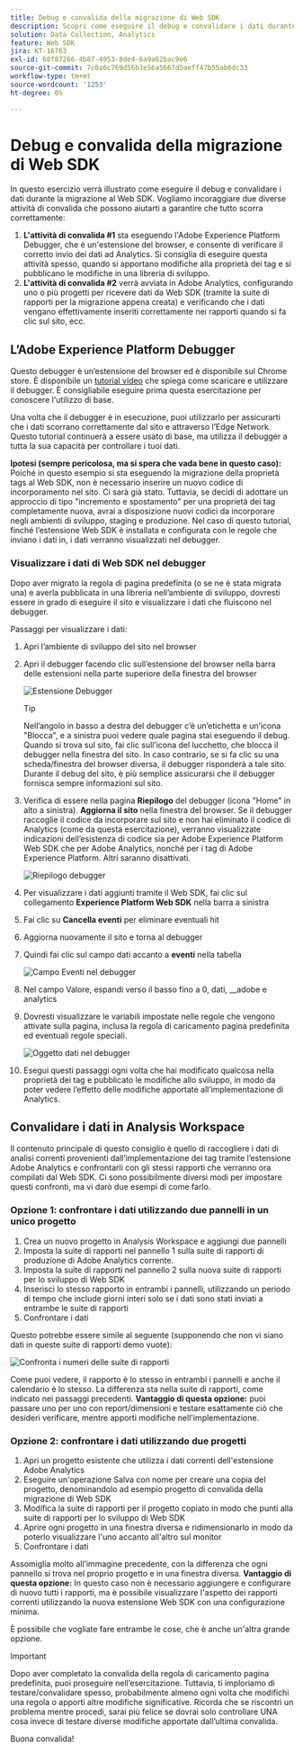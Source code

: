 ```yaml
---
title: Debug e convalida della migrazione di Web SDK
description: Scopri come eseguire il debug e convalidare i dati durante la migrazione al Web SDK
solution: Data Collection, Analytics
feature: Web SDK
jira: KT-16763
exl-id: 68f87266-4b87-4953-8de4-6a9a62bac9e6
source-git-commit: 7c0a6c769d56b3e56a5667d5aeff47b55ab6dc33
workflow-type: tm+mt
source-wordcount: '1253'
ht-degree: 0%

---
```


# Debug e convalida della migrazione di Web SDK

In questo esercizio verrà illustrato come eseguire il debug e convalidare i dati durante la migrazione al Web SDK. Vogliamo incoraggiare due diverse attività di convalida che possono aiutarti a garantire che tutto scorra correttamente:

1. **L&#39;attività di convalida #1** sta eseguendo l&#39;Adobe Experience Platform Debugger, che è un&#39;estensione del browser, e consente di verificare il corretto invio dei dati ad Analytics. Si consiglia di eseguire questa attività spesso, quando si apportano modifiche alla proprietà dei tag e si pubblicano le modifiche in una libreria di sviluppo.
1. **L&#39;attività di convalida #2** verrà avviata in Adobe Analytics, configurando uno o più progetti per ricevere dati da Web SDK (tramite la suite di rapporti per la migrazione appena creata) e verificando che i dati vengano effettivamente inseriti correttamente nei rapporti quando si fa clic sul sito, ecc.

## L’Adobe Experience Platform Debugger

Questo debugger è un’estensione del browser ed è disponibile sul Chrome store. È disponibile un [tutorial video](https://experienceleague.adobe.com/en/docs/platform-learn/data-collection/debugger/overview) che spiega come scaricare e utilizzare il debugger. È consigliabile eseguire prima questa esercitazione per conoscere l&#39;utilizzo di base.

Una volta che il debugger è in esecuzione, puoi utilizzarlo per assicurarti che i dati scorrano correttamente dal sito e attraverso l’Edge Network. Questo tutorial continuerà a essere usato di base, ma utilizza il debugger a tutta la sua capacità per controllare i tuoi dati.

**Ipotesi (sempre pericolosa, ma si spera che vada bene in questo caso):** Poiché in questo esempio si sta eseguendo la migrazione della proprietà tags al Web SDK, non è necessario inserire un nuovo codice di incorporamento nel sito. Ci sarà già stato. Tuttavia, se decidi di adottare un approccio di tipo &quot;incremento e spostamento&quot; per una proprietà dei tag completamente nuova, avrai a disposizione nuovi codici da incorporare negli ambienti di sviluppo, staging e produzione. Nel caso di questo tutorial, finché l’estensione Web SDK è installata e configurata con le regole che inviano i dati in, i dati verranno visualizzati nel debugger.

### Visualizzare i dati di Web SDK nel debugger

Dopo aver migrato la regola di pagina predefinita (o se ne è stata migrata una) e averla pubblicata in una libreria nell’ambiente di sviluppo, dovresti essere in grado di eseguire il sito e visualizzare i dati che fluiscono nel debugger.

Passaggi per visualizzare i dati:

1. Apri l’ambiente di sviluppo del sito nel browser
1. Apri il debugger facendo clic sull’estensione del browser nella barra delle estensioni nella parte superiore della finestra del browser

   ![Estensione Debugger](assets/debugger-extension.jpg)

   >[!TIP]
   >
   >Nell’angolo in basso a destra del debugger c’è un’etichetta e un’icona &quot;Blocca&quot;, e a sinistra puoi vedere quale pagina stai eseguendo il debug. Quando si trova sul sito, fai clic sull’icona del lucchetto, che blocca il debugger nella finestra del sito. In caso contrario, se si fa clic su una scheda/finestra del browser diversa, il debugger risponderà a tale sito. Durante il debug del sito, è più semplice assicurarsi che il debugger fornisca sempre informazioni sul sito.

1. Verifica di essere nella pagina **Riepilogo** del debugger (icona &quot;Home&quot; in alto a sinistra). **Aggiorna il sito** nella finestra del browser. Se il debugger raccoglie il codice da incorporare sul sito e non hai eliminato il codice di Analytics (come da questa esercitazione), verranno visualizzate indicazioni dell’esistenza di codice sia per Adobe Experience Platform Web SDK che per Adobe Analytics, nonché per i tag di Adobe Experience Platform. Altri saranno disattivati.

   ![Riepilogo debugger](assets/debugger-summary.jpg)

1. Per visualizzare i dati aggiunti tramite il Web SDK, fai clic sul collegamento **Experience Platform Web SDK** nella barra a sinistra
1. Fai clic su **Cancella eventi** per eliminare eventuali hit
1. Aggiorna nuovamente il sito e torna al debugger
1. Quindi fai clic sul campo dati accanto a **eventi** nella tabella

   ![Campo Eventi nel debugger](assets/events-field-in-debugger.jpg)

1. Nel campo Valore, espandi verso il basso fino a 0, dati, __adobe e analytics
1. Dovresti visualizzare le variabili impostate nelle regole che vengono attivate sulla pagina, inclusa la regola di caricamento pagina predefinita ed eventuali regole speciali.

   ![Oggetto dati nel debugger](assets/data-object-in-debugger.jpg)

1. Esegui questi passaggi ogni volta che hai modificato qualcosa nella proprietà dei tag e pubblicato le modifiche allo sviluppo, in modo da poter vedere l’effetto delle modifiche apportate all’implementazione di Analytics.

## Convalidare i dati in Analysis Workspace

Il contenuto principale di questo consiglio è quello di raccogliere i dati di analisi correnti provenienti dall’implementazione dei tag tramite l’estensione Adobe Analytics e confrontarli con gli stessi rapporti che verranno ora compilati dal Web SDK.
Ci sono possibilmente diversi modi per impostare questi confronti, ma vi darò due esempi di come farlo.

### Opzione 1: confrontare i dati utilizzando due pannelli in un unico progetto

1. Crea un nuovo progetto in Analysis Workspace e aggiungi due pannelli
1. Imposta la suite di rapporti nel pannello 1 sulla suite di rapporti di produzione di Adobe Analytics corrente.
1. Imposta la suite di rapporti nel pannello 2 sulla nuova suite di rapporti per lo sviluppo di Web SDK
1. Inserisci lo stesso rapporto in entrambi i pannelli, utilizzando un periodo di tempo che include giorni interi solo se i dati sono stati inviati a entrambe le suite di rapporti
1. Confrontare i dati

Questo potrebbe essere simile al seguente (supponendo che non vi siano dati in queste suite di rapporti demo vuote):

![Confronta i numeri delle suite di rapporti](assets/compare-report-suite-numbers-panels.jpg)

Come puoi vedere, il rapporto è lo stesso in entrambi i pannelli e anche il calendario è lo stesso. La differenza sta nella suite di rapporti, come indicato nei passaggi precedenti.
**Vantaggio di questa opzione:** puoi passare uno per uno con report/dimensioni e testare esattamente ciò che desideri verificare, mentre apporti modifiche nell&#39;implementazione.

### Opzione 2: confrontare i dati utilizzando due progetti

1. Apri un progetto esistente che utilizza i dati correnti dell&#39;estensione Adobe Analytics
1. Eseguire un&#39;operazione Salva con nome per creare una copia del progetto, denominandolo ad esempio progetto di convalida della migrazione di Web SDK
1. Modifica la suite di rapporti per il progetto copiato in modo che punti alla suite di rapporti per lo sviluppo di Web SDK
1. Aprire ogni progetto in una finestra diversa e ridimensionarlo in modo da poterlo visualizzare l&#39;uno accanto all&#39;altro sul monitor
1. Confrontare i dati

Assomiglia molto all’immagine precedente, con la differenza che ogni pannello si trova nel proprio progetto e in una finestra diversa.
**Vantaggio di questa opzione:** In questo caso non è necessario aggiungere e configurare di nuovo tutti i rapporti, ma è possibile visualizzare l&#39;aspetto dei rapporti correnti utilizzando la nuova estensione Web SDK con una configurazione minima.

È possibile che vogliate fare entrambe le cose, che è anche un&#39;altra grande opzione.

>[!IMPORTANT]
>
>Dopo aver completato la convalida della regola di caricamento pagina predefinita, puoi proseguire nell’esercitazione. Tuttavia, ti imploriamo di testare/convalidare spesso, probabilmente almeno ogni volta che modifichi una regola o apporti altre modifiche significative. Ricorda che se riscontri un problema mentre procedi, sarai più felice se dovrai solo controllare UNA cosa invece di testare diverse modifiche apportate dall’ultima convalida.

Buona convalida!
